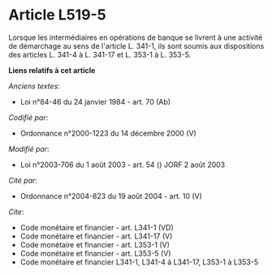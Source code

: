 # Article L519-5

Lorsque les intermédiaires en opérations de banque se livrent à une activité de démarchage au sens de l'article L. 341-1, ils
sont soumis aux dispositions des articles L. 341-4 à L. 341-17 et L. 353-1 à L. 353-5.

**Liens relatifs à cet article**

_Anciens textes_:

  - Loi n°84-46 du 24 janvier 1984 - art. 70 (Ab)

_Codifié par_:

  - Ordonnance n°2000-1223 du 14 décembre 2000 (V)

_Modifié par_:

  - Loi n°2003-706 du 1 août 2003 - art. 54 () JORF 2 août 2003

_Cité par_:

  - Ordonnance n°2004-823 du 19 août 2004 - art. 10 (V)

_Cite_:

  - Code monétaire et financier - art. L341-1 (VD)
  - Code monétaire et financier - art. L341-17 (V)
  - Code monétaire et financier - art. L353-1 (V)
  - Code monétaire et financier - art. L353-5 (V)
  - Code monétaire et financier L341-1, L341-4 à L341-17, L353-1 à L353-5

